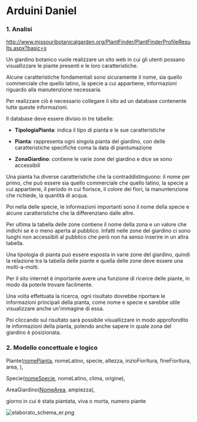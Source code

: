 # Arduini Daniel

### 1. Analisi

http://www.missouribotanicalgarden.org/PlantFinder/PlantFinderProfileResults.aspx?basic=s

Un giardino botanico vuole realizzare un sito web in cui gli utenti possano visuallizzare le piante presenti e le loro caratteristiche.

Alcune caratteristiche fondamentali sono sicuramente il nome, sia quello commerciale che quello latino, la specie a cui appartiene, informazioni riguardo alla manutenzione necessaria.

Per realizzare ciò è necessario collegare il sito ad un database contenente tutte queste informazioni.

Il database deve essere divisio in tre tabelle: 

- **TipologiaPianta**: indica il tipo di pianta e le sue caratteristiche

- **Pianta**: rappresenta ogni singola pianta del giardino, con delle caratteristiche specifiche coma la data di piantumazione

- **ZonaGiardino**: contiene le varie zone del giardino e dice se sono accessibili

Una pianta ha diverse caratteristiche che la contraddistinguono: il nome per primo, che può essere sia quello commerciale che quello latino, la specie a cui appartiene, il periodo in cui fiorisce, il colore dei fiori, la manuntenzione che richiede, la quantità di acqua.

Poi nella delle specie, le informazioni importanti sono il nome della specie e alcune caratteristiche che la differenziano dalle altre.

Per ultima la tabella delle zone contiene il nome della zona e un valore che indichi se è o meno aperta al pubblico. Infatti nelle zone del giardino ci sono luoghi non accessibili al pubblico che però non ha senso inserire in un altra tabella.

Una tipologia di pianta può essere esposta in varie zone del giardino, quindi la relazione tra la tabella delle piante e quella delle zone deve essere una molti-a-molti.

Per il sito internet è importante avere una funzione di ricerce delle piante, in modo da poterle trovare facilmente.

Una volta effettuata la ricerca, ogni risultato dovrebbe riportare le informazioni principali della pianta, come nome e specie e sarebbe utile visualizzare anche un'immagine di essa.

Poi cliccando sul risultato sarà possibile visuallizzare in modo approfondito le informazioni della pianta, potendo anche sapere in quale zona del giardino è posizionata.

### 2. Modello  concettuale e logico

Piante(<u>nomePianta</u>, nomeLatino, specie, altezza, inzioFioritura, fineFioritura, area, ),

Specie(<u>nomeSpecie</u>, nomeLatino, clima, origine),

AreaGiardino(<u>NomeArea,</u> ampiezza),

giorno in cui è stata piantata, viva o morta, numero piante

![elaborato_schema_er.png](/home/daniel/Downloads/elaborato_schema_er.png)
